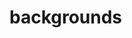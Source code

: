 <!-- generated by markdown-notes-tree -->

# backgrounds

<!-- optional markdown-notes-tree directory description starts here -->

<!-- optional markdown-notes-tree directory description ends here -->


